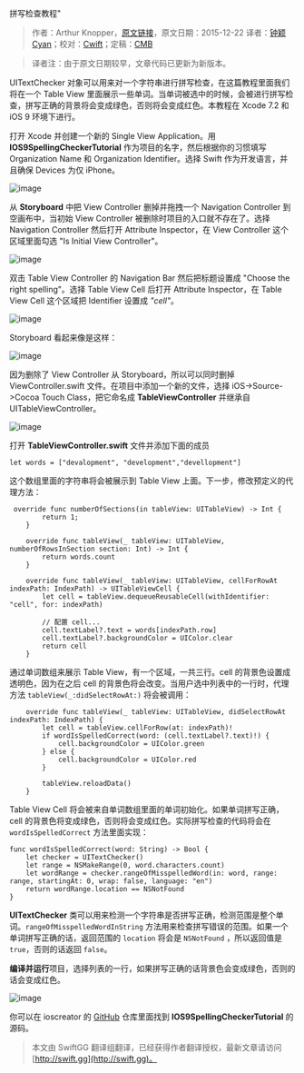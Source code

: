 拼写检查教程"

> 作者：Arthur Knopper，[原文链接](https://www.ioscreator.com/tutorials/spelling-checker-tutorial)，原文日期：2015-12-22
> 译者：[钟颖Cyan](undefined)；校对：[Cwift](http://weibo.com/277195544)；定稿：[CMB](https://github.com/chenmingbiao)
  









> 译者注：由于原文日期较早，文章代码已更新为新版本。

UITextChecker 对象可以用来对一个字符串进行拼写检查，在这篇教程里面我们将在一个 Table View 里面展示一些单词。当单词被选中的时候，会被进行拼写检查，拼写正确的背景将会变成绿色，否则将会变成红色。本教程在 Xcode 7.2 和 iOS 9 环境下进行。



打开 Xcode 并创建一个新的 Single View Application。用 **IOS9SpellingCheckerTutorial** 作为项目的名字，然后根据你的习惯填写 Organization Name 和 Organization Identifier。选择 Swift 作为开发语言，并且确保 Devices 为仅 iPhone。

![image](https://static1.squarespace.com/static/52428a0ae4b0c4a5c2a2cede/t/5677d8939cadb68edf52f7f0/1450694803758/?format=1500w)

从 **Storyboard** 中把 View Controller 删掉并拖拽一个 Navigation Controller 到空画布中，当初始 View Controller 被删除时项目的入口就不存在了。选择 Navigation Controller 然后打开 Attribute Inspector，在 View Controller 这个区域里面勾选 "Is Initial View Controller"。

![image](https://static1.squarespace.com/static/52428a0ae4b0c4a5c2a2cede/t/5677d920cbced60a2378e3f2/1450694945116/?format=750w)

双击 Table View Controller 的 Navigation Bar 然后把标题设置成 "Choose the right spelling"。选择 Table View Cell 后打开 Attribute Inspector，在 Table View Cell 这个区域把 Identifier 设置成 *"cell"*。

![image](https://static1.squarespace.com/static/52428a0ae4b0c4a5c2a2cede/t/5677d9b4d8af102d24e0d8b0/1450695092590/?format=750w)

Storyboard 看起来像是这样：

![image](https://static1.squarespace.com/static/52428a0ae4b0c4a5c2a2cede/t/5677da2e1115e0704eb30102/1450695215429/?format=2500w)

因为删除了 View Controller 从 Storyboard，所以可以同时删掉 ViewController.swift 文件。在项目中添加一个新的文件，选择 iOS->Source->Cocoa Touch Class，把它命名成 **TableViewController** 并继承自 UITableViewController。

![image](https://static1.squarespace.com/static/52428a0ae4b0c4a5c2a2cede/t/5677da89d82d5eb8caa29132/1450695305683/?format=1500w)

打开 **TableViewController.swift** 文件并添加下面的成员

    
    let words = ["devalopment", "development","devellopment"]

这个数组里面的字符串将会被展示到 Table View 上面。下一步，修改预定义的代理方法：

    
     override func numberOfSections(in tableView: UITableView) -> Int {
            return 1;
        }
        
        override func tableView(_ tableView: UITableView, numberOfRowsInSection section: Int) -> Int {
            return words.count
        }
        
        override func tableView(_ tableView: UITableView, cellForRowAt indexPath: IndexPath) -> UITableViewCell {
            let cell = tableView.dequeueReusableCell(withIdentifier: "cell", for: indexPath)
    
            // 配置 cell...
            cell.textLabel?.text = words[indexPath.row]
            cell.textLabel?.backgroundColor = UIColor.clear
            return cell
        }

通过单词数组来展示 Table View，有一个区域，一共三行。cell 的背景色设置成透明色，因为在之后 cell 的背景色将会改变。当用户选中列表中的一行时，代理方法 `tableView(_:didSelectRowAt:)` 将会被调用：

    
        override func tableView(_ tableView: UITableView, didSelectRowAt indexPath: IndexPath) {
            let cell = tableView.cellForRow(at: indexPath)!
            if wordIsSpelledCorrect(word: (cell.textLabel?.text)!) {
                cell.backgroundColor = UIColor.green
            } else {
                cell.backgroundColor = UIColor.red
            }
            
            tableView.reloadData()
        }

Table View Cell 将会被来自单词数组里面的单词初始化。如果单词拼写正确，cell 的背景色将变成绿色，否则将会变成红色。实际拼写检查的代码将会在 `wordIsSpelledCorrect` 方法里面实现：

    
    func wordIsSpelledCorrect(word: String) -> Bool {
        let checker = UITextChecker()
        let range = NSMakeRange(0, word.characters.count)
        let wordRange = checker.rangeOfMisspelledWord(in: word, range: range, startingAt: 0, wrap: false, language: "en")    
        return wordRange.location == NSNotFound
    }

**UITextChecker** 类可以用来检测一个字符串是否拼写正确，检测范围是整个单词。`rangeOfMisspelledWordInString` 方法用来检查拼写错误的范围。如果一个单词拼写正确的话，返回范围的 `location` 将会是 `NSNotFound` ，所以返回值是 `true`，否则的话返回 `false`。

**编译并运行**项目，选择列表的一行，如果拼写正确的话背景色会变成绿色，否则的话会变成红色。

![image](https://static1.squarespace.com/static/52428a0ae4b0c4a5c2a2cede/t/5677f3dd841abad6a8597af1/1450701789627/?format=1500w)

你可以在 ioscreator 的 [GitHub](https://github.com/ioscreator/ioscreator) 仓库里面找到 **IOS9SpellingCheckerTutorial** 的源码。
> 本文由 SwiftGG 翻译组翻译，已经获得作者翻译授权，最新文章请访问 [http://swift.gg](http://swift.gg)。